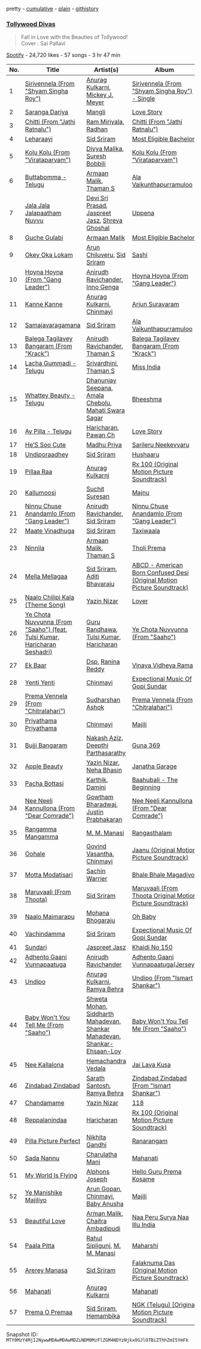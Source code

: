 pretty - [cumulative](/playlists/cumulative/37i9dQZF1DX442zFw7L5ce.md) - [plain](/playlists/plain/37i9dQZF1DX442zFw7L5ce) - [githistory](https://github.githistory.xyz/mackorone/spotify-playlist-archive/blob/main/playlists/plain/37i9dQZF1DX442zFw7L5ce)

### [Tollywood Divas](https://open.spotify.com/playlist/37i9dQZF1DX442zFw7L5ce)

> Fall in Love with the Beauties of Tollywood!<br/>Cover : Sai Pallavi

[Spotify](https://open.spotify.com/user/spotify) - 24,720 likes - 57 songs - 3 hr 47 min

| No. | Title | Artist(s) | Album | Length |
|---|---|---|---|---|
| 1 | [Sirivennela \(From "Shyam Singha Roy"\)](https://open.spotify.com/track/486AmbPabBmmDMP0HVg5BR) | [Anurag Kulkarni](https://open.spotify.com/artist/6LWyVEIBnx7MoRBhQxu9om), [Mickey J\. Meyer](https://open.spotify.com/artist/0WiZi3Q419nMpAQEqfBCbk) | [Sirivennela \(From "Shyam Singha Roy"\) \- Single](https://open.spotify.com/album/7cD0VDRtVEfnrkixMsnQV8) | 4:13 |
| 2 | [Saranga Dariya](https://open.spotify.com/track/74IQCxI4nws964fic1Q4pv) | [Mangli](https://open.spotify.com/artist/1pDF5UltcypyatITA3Pduo) | [Love Story](https://open.spotify.com/album/7BuoXUb63gAPM9CMOlXJw1) | 3:50 |
| 3 | [Chitti \(From "Jathi Ratnalu"\)](https://open.spotify.com/track/6Z40IRipd6pNcUULY6SXng) | [Ram Miriyala](https://open.spotify.com/artist/4A2XSc4OJjuPY4l6NjnrDj), [Radhan](https://open.spotify.com/artist/5FOhBMFQo0pDhvISlFmxdi) | [Chitti \(From "Jathi Ratnalu"\)](https://open.spotify.com/album/3vcbeHMefvNcmt3UWddxe8) | 3:04 |
| 4 | [Leharaayi](https://open.spotify.com/track/0pCXbJ3lbtinCZnwg1CYDC) | [Sid Sriram](https://open.spotify.com/artist/7qjJw7ZM2ekDSahLXPjIlN) | [Most Eligible Bachelor](https://open.spotify.com/album/67FATbnVWtXgD9TF6OGb3P) | 4:05 |
| 5 | [Kolu Kolu \(From "Virataparvam"\)](https://open.spotify.com/track/6qr9d3B4CSQbnSVYR7z2f2) | [Divya Malika](https://open.spotify.com/artist/1vo1URSTODJ3jirm410pd4), [Suresh Bobbili](https://open.spotify.com/artist/4TR1GJuGfGfrCLjNCI44eZ) | [Kolu Kolu \(From "Virataparvam"\)](https://open.spotify.com/album/3WSctd5DXg9j3oUwRENICD) | 3:46 |
| 6 | [Buttabomma \- Telugu](https://open.spotify.com/track/0dnDTvdUco2UbaBjUtPxNS) | [Armaan Malik](https://open.spotify.com/artist/4IKVDbCSBTxBeAsMKjAuTs), [Thaman S](https://open.spotify.com/artist/2FgHPfRprDaylrSRVf1UlN) | [Ala Vaikunthapurramuloo](https://open.spotify.com/album/2dnfny8QAiGbUk9NI2P9c2) | 3:18 |
| 7 | [Jala Jala Jalapaatham Nuvvu](https://open.spotify.com/track/7HhiFHVmeM50rHXw7FlgNH) | [Devi Sri Prasad](https://open.spotify.com/artist/5sSzCxHtgL82pYDvx2QyEU), [Jaspreet Jasz](https://open.spotify.com/artist/65jsdEMz2d1jbIECHqAhFr), [Shreya Ghoshal](https://open.spotify.com/artist/0oOet2f43PA68X5RxKobEy) | [Uppena](https://open.spotify.com/album/0cpn4u9Todg0wNbQFUmQVy) | 4:12 |
| 8 | [Guche Gulabi](https://open.spotify.com/track/7t2bn7EHAvTPKn7wNKLCoK) | [Armaan Malik](https://open.spotify.com/artist/4IKVDbCSBTxBeAsMKjAuTs) | [Most Eligible Bachelor](https://open.spotify.com/album/10WgwwI8tcErXXUWzQhOOJ) | 4:42 |
| 9 | [Okey Oka Lokam](https://open.spotify.com/track/0CHCU726JnK7AIdbqrzN9Y) | [Arun Chiluveru](https://open.spotify.com/artist/5V2HiLnG5lasODb0y5iwVf), [Sid Sriram](https://open.spotify.com/artist/7qjJw7ZM2ekDSahLXPjIlN) | [Sashi](https://open.spotify.com/album/2Tt1DJbkA80r9q79P6M2BJ) | 3:28 |
| 10 | [Hoyna Hoyna \(From "Gang Leader"\)](https://open.spotify.com/track/7hADNKBDHS8MblpUzLebLf) | [Anirudh Ravichander](https://open.spotify.com/artist/4zCH9qm4R2DADamUHMCa6O), [Inno Genga](https://open.spotify.com/artist/29cBzYwqCZF4fjCisS8UvU) | [Hoyna Hoyna \(From "Gang Leader"\)](https://open.spotify.com/album/2aHSx4B2TQtrnPYsEzSSRt) | 4:31 |
| 11 | [Kanne Kanne](https://open.spotify.com/track/1xkeK8WR55UkcVAW7wFaxY) | [Anurag Kulkarni](https://open.spotify.com/artist/6LWyVEIBnx7MoRBhQxu9om), [Chinmayi](https://open.spotify.com/artist/5UJ2sHO2ELrgW6aXeRLTQQ) | [Arjun Suravaram](https://open.spotify.com/album/6w6XHKMJq4LCLHmz13YPfH) | 4:50 |
| 12 | [Samajavaragamana](https://open.spotify.com/track/3j9DrRebdWK1jkpOw9FZUy) | [Sid Sriram](https://open.spotify.com/artist/7qjJw7ZM2ekDSahLXPjIlN) | [Ala Vaikunthapurramuloo](https://open.spotify.com/album/3Z6fqZ8KtrWQmEfK0ZWwPp) | 3:39 |
| 13 | [Balega Tagilavey Bangaram \(From "Krack"\)](https://open.spotify.com/track/3ZArIoBa7G4RoQbzWCBgkD) | [Anirudh Ravichander](https://open.spotify.com/artist/4zCH9qm4R2DADamUHMCa6O), [Thaman S](https://open.spotify.com/artist/2FgHPfRprDaylrSRVf1UlN) | [Balega Tagilavey Bangaram \(From "Krack"\)](https://open.spotify.com/album/21nM2vkOGhGpMoFL3PRm63) | 3:43 |
| 14 | [Lacha Gummadi \- Telugu](https://open.spotify.com/track/6hT5QTvZrbNd61AaNqz8XM) | [Srivardhini](https://open.spotify.com/artist/6bmhUYiasV6rSORgLmHYZ4), [Thaman S](https://open.spotify.com/artist/2FgHPfRprDaylrSRVf1UlN) | [Miss India](https://open.spotify.com/album/12hlzcNOaVR7erb6fjWHR1) | 3:53 |
| 15 | [Whattey Beauty \- Telugu](https://open.spotify.com/track/3KUD3u6xFEIewEQVppwXbH) | [Dhanunjay Seepana](https://open.spotify.com/artist/5DxwUWyGp1uejyE80iJcn0), [Amala Chebolu](https://open.spotify.com/artist/0DdlrGRKjpM9Mqon7dHVm8), [Mahati Swara Sagar](https://open.spotify.com/artist/27dNKsHZrQKGnAlFCLDlzd) | [Bheeshma](https://open.spotify.com/album/6AQtdnP4yOGeHGfVLU6J50) | 3:54 |
| 16 | [Ay Pilla \- Telugu](https://open.spotify.com/track/5nVFeACm96rucybpDAjfK5) | [Haricharan](https://open.spotify.com/artist/1QvyquqkuuwUzdszyoKIy4), [Pawan Ch](https://open.spotify.com/artist/26FsIvdczntiZCsifDzKOK) | [Love Story](https://open.spotify.com/album/2qPF34ldSTpFg8SEywoQ8E) | 4:13 |
| 17 | [He’S Soo Cute](https://open.spotify.com/track/4Ijq9U4ZvXuLord5plNeKR) | [Madhu Priya](https://open.spotify.com/artist/1TpuHZaoRQMiKcMRN5DjDY) | [Sarileru Neekevvaru](https://open.spotify.com/album/6vi0HnekV5nuzXB96NOAEL) | 3:29 |
| 18 | [Undiporaadhey](https://open.spotify.com/track/6jUscicoyUljrPOdQCfhnd) | [Sid Sriram](https://open.spotify.com/artist/7qjJw7ZM2ekDSahLXPjIlN) | [Hushaaru](https://open.spotify.com/album/35CCKYAkZ8GHzIb1rbDND5) | 2:53 |
| 19 | [Pillaa Raa](https://open.spotify.com/track/6vhvtHO8e57meVNp8yKzdV) | [Anurag Kulkarni](https://open.spotify.com/artist/6LWyVEIBnx7MoRBhQxu9om) | [Rx 100 \(Original Motion Picture Soundtrack\)](https://open.spotify.com/album/4f0CxIPK16Hx5WWvWJMhXl) | 3:55 |
| 20 | [Kallumoosi](https://open.spotify.com/track/55uVx1s7InHUFdyw3iDJny) | [Suchit Suresan](https://open.spotify.com/artist/086LQYImDS05jNyttLA3V2) | [Majnu](https://open.spotify.com/album/3vHxGFNrNmkIwneqTFqnj1) | 3:37 |
| 21 | [Ninnu Chuse Anandamlo \(From "Gang Leader"\)](https://open.spotify.com/track/7FMvOZMzbhKWBvwNCOByvc) | [Anirudh Ravichander](https://open.spotify.com/artist/4zCH9qm4R2DADamUHMCa6O), [Sid Sriram](https://open.spotify.com/artist/7qjJw7ZM2ekDSahLXPjIlN) | [Ninnu Chuse Anandamlo \(From "Gang Leader"\)](https://open.spotify.com/album/6LsiFF3CU5YKaHmNg60pWB) | 4:53 |
| 22 | [Maate Vinadhuga](https://open.spotify.com/track/15tihU7QrnhaBvE7hXGDwa) | [Sid Sriram](https://open.spotify.com/artist/7qjJw7ZM2ekDSahLXPjIlN) | [Taxiwaala](https://open.spotify.com/album/287bcBsBqqod9rNEsITpJN) | 4:56 |
| 23 | [Ninnila](https://open.spotify.com/track/2DDOQBKGmkv7bPoYF1bELz) | [Armaan Malik](https://open.spotify.com/artist/4IKVDbCSBTxBeAsMKjAuTs), [Thaman S](https://open.spotify.com/artist/2FgHPfRprDaylrSRVf1UlN) | [Tholi Prema](https://open.spotify.com/album/2wRphkgnlcGKkJIjZpxNvb) | 3:54 |
| 24 | [Mella Mellagaa](https://open.spotify.com/track/4vX7VKZYx1wGAq5DKBTfAF) | [Sid Sriram](https://open.spotify.com/artist/7qjJw7ZM2ekDSahLXPjIlN), [Aditi Bhavaraju](https://open.spotify.com/artist/35LFDqRu6EmXgUqEWeh2j6) | [ABCD \- American Born Confused Desi \(Original Motion Picture Soundtrack\)](https://open.spotify.com/album/19kRwbWwLuNJduIg7G7mnt) | 4:03 |
| 25 | [Naalo Chilipi Kala \(Theme Song\)](https://open.spotify.com/track/79l2r6sNwz2p2kCjK5eB8y) | [Yazin Nizar](https://open.spotify.com/artist/2pVurQy6iuWWx707gilSdX) | [Lover](https://open.spotify.com/album/50p6b5wYdaOhymzFOnju1f) | 3:38 |
| 26 | [Ye Chota Nuvvunna \(From "Saaho"\) \(feat\. Tulsi Kumar, Haricharan Seshadri\)](https://open.spotify.com/track/499rs8fMaltXk2BOlq9P0m) | [Guru Randhawa](https://open.spotify.com/artist/5rQoBDKFnd1n6BkdbgVaRL), [Tulsi Kumar](https://open.spotify.com/artist/0T1CMVkqffHlqEk4BcAph1), [Haricharan](https://open.spotify.com/artist/1QvyquqkuuwUzdszyoKIy4) | [Ye Chota Nuvvunna \(From "Saaho"\)](https://open.spotify.com/album/3ZrZpzTnY2dG9j6deMtuRq) | 3:14 |
| 27 | [Ek Baar](https://open.spotify.com/track/7KWksSySkwqGS3vo59yygt) | [Dsp](https://open.spotify.com/artist/2TxDLvRVA0F4LAIyqakei7), [Ranina Reddy](https://open.spotify.com/artist/5wr6cv6sLD88vQKkMy8w2H) | [Vinaya Vidheya Rama](https://open.spotify.com/album/6LgFMvJH3ChdcFHgpCYCkF) | 4:19 |
| 28 | [Yenti Yenti](https://open.spotify.com/track/7tyNbBsDOWmyLV3bWAmqQt) | [Chinmayi](https://open.spotify.com/artist/5UJ2sHO2ELrgW6aXeRLTQQ) | [Expectional Music Of Gopi Sundar](https://open.spotify.com/album/2YjU5LftLFtIiKDLa7cJ33) | 3:19 |
| 29 | [Prema Vennela \(From "Chitralahari"\)](https://open.spotify.com/track/60U549v4aGcURN9p3jdMdE) | [Sudharshan Ashok](https://open.spotify.com/artist/0NCSUqKWDdQrLf7688pRa6) | [Prema Vennela \(From "Chitralahari"\)](https://open.spotify.com/album/2LOU9zmSxEfjDD0LaGrtxZ) | 3:37 |
| 30 | [Priyathama Priyathama](https://open.spotify.com/track/4wHZiaLsuI9aQdWv4f3Esd) | [Chinmayi](https://open.spotify.com/artist/5UJ2sHO2ELrgW6aXeRLTQQ) | [Majili](https://open.spotify.com/album/6a6ykv4C9RDMutKI4lR36T) | 4:05 |
| 31 | [Bujji Bangaram](https://open.spotify.com/track/1Y5lew9Z79LKXNLO4vEeHe) | [Nakash Aziz, Deepthi Parthasarathy](https://open.spotify.com/artist/1exG7F0y3D2Jtxd7UfUqlJ) | [Guna 369](https://open.spotify.com/album/71WErS8E8fXb3dvFuVCaKy) | 3:28 |
| 32 | [Apple Beauty](https://open.spotify.com/track/2o6DT527sOB7r20jVlyhzJ) | [Yazin Nizar](https://open.spotify.com/artist/2pVurQy6iuWWx707gilSdX), [Neha Bhasin](https://open.spotify.com/artist/4E5oyNFcB3uXLkLdjYmP9Z) | [Janatha Garage](https://open.spotify.com/album/4WSLvIQ3Q6vhYQIxXi7mn8) | 3:51 |
| 33 | [Pacha Bottasi](https://open.spotify.com/track/1PSek4pY6S0yX8h6d8C8Bw) | [Karthik](https://open.spotify.com/artist/0LSPREIgGMZXCuKVel7LVD), [Damini](https://open.spotify.com/artist/6oBZJ45MuaFpnY6UffCD73) | [Baahubali \- The Beginning](https://open.spotify.com/album/62FLwY6ofjIoyfTB4aY8Qo) | 4:16 |
| 34 | [Nee Neeli Kannullona \(From "Dear Comrade"\)](https://open.spotify.com/track/0Vjckx1G9Nt1S4GVfVKEdo) | [Gowtham Bharadwaj](https://open.spotify.com/artist/4iPWkK6w5BekqTgXcg8f7L), [Justin Prabhakaran](https://open.spotify.com/artist/3ocTwOjekTkFdD695eKuQr) | [Nee Neeli Kannullona \(From "Dear Comrade"\)](https://open.spotify.com/album/3RcUaHobHgt8eRQY7fPADf) | 2:26 |
| 35 | [Rangamma Mangamma](https://open.spotify.com/track/4VgYfDTbkVg03pDd2kFXuP) | [M\. M\. Manasi](https://open.spotify.com/artist/3JGrxsZ6kfzJrfwsxwERhS) | [Rangasthalam](https://open.spotify.com/album/5XPaQZJdvu6IDQgf1zzmhP) | 4:08 |
| 36 | [Oohale](https://open.spotify.com/track/5zTODldZW1JPE8kpDqnNW6) | [Govind Vasantha](https://open.spotify.com/artist/5AWtJTaoFmLLrPwDR5dLPB), [Chinmayi](https://open.spotify.com/artist/5UJ2sHO2ELrgW6aXeRLTQQ) | [Jaanu \(Original Motion Picture Soundtrack\)](https://open.spotify.com/album/0J2JNWnIZ9ZwX2iwXtaqF9) | 4:58 |
| 37 | [Motta Modatisari](https://open.spotify.com/track/7h95BpimIQ7TjLKsj6aL8l) | [Sachin Warrier](https://open.spotify.com/artist/7wkeZcQtvDAeGvrTQO2hfK) | [Bhale Bhale Magadivoi](https://open.spotify.com/album/7pCJcym1qN6KUQKNAT3My3) | 3:54 |
| 38 | [Maruvaali \(From Thoota\)](https://open.spotify.com/track/5zOZqyCysTCZ7CzVlZPZxu) | [Sid Sriram](https://open.spotify.com/artist/7qjJw7ZM2ekDSahLXPjIlN) | [Maruvaali \(From Thoota Original Motion Picture Soundtrack\)](https://open.spotify.com/album/0NcajGb8FDqDXiovYbUmcO) | 5:55 |
| 39 | [Naalo Maimarapu](https://open.spotify.com/track/2J66O8gYIqJy3YffPMV1eU) | [Mohana Bhogaraju](https://open.spotify.com/artist/2nWYQRy7Ikh7CyWnvZZouD) | [Oh Baby](https://open.spotify.com/album/57ZKIhcW8ADGBb4aaDn7Fl) | 3:48 |
| 40 | [Vachindamma](https://open.spotify.com/track/7sQs1t47PqfKa1L7kOtLko) | [Sid Sriram](https://open.spotify.com/artist/7qjJw7ZM2ekDSahLXPjIlN) | [Expectional Music Of Gopi Sundar](https://open.spotify.com/album/2YjU5LftLFtIiKDLa7cJ33) | 4:10 |
| 41 | [Sundari](https://open.spotify.com/track/37qEgpLxOJN2jpxo2yEl64) | [Jaspreet Jasz](https://open.spotify.com/artist/65jsdEMz2d1jbIECHqAhFr) | [Khaidi No 150](https://open.spotify.com/album/5vVzgxWC3S6eiQ1a5rYvo0) | 4:29 |
| 42 | [Adhento Gaani Vunnapaatuga](https://open.spotify.com/track/6jR5F8G9ZzCEQo27UgUrN6) | [Anirudh Ravichander](https://open.spotify.com/artist/4zCH9qm4R2DADamUHMCa6O) | [Adhento Gaani Vunnapaatuga\(Jersey\)](https://open.spotify.com/album/00S5jU14zx45cD2F6RqV22) | 3:57 |
| 43 | [Undipo](https://open.spotify.com/track/78ezufT6ND0PcSctjWHS6N) | [Anurag Kulkarni](https://open.spotify.com/artist/6LWyVEIBnx7MoRBhQxu9om), [Ramya Behra](https://open.spotify.com/artist/4svvMm4TQnkphZJfhLCzzv) | [Undipo \(From "Ismart Shankar"\)](https://open.spotify.com/album/38ZaiNuSX9vySItwro6K4n) | 5:03 |
| 44 | [Baby Won't You Tell Me \(From "Saaho"\)](https://open.spotify.com/track/0wOu2i0WEwVl6zvUvOx6L6) | [Shweta Mohan](https://open.spotify.com/artist/1rdQOMFFtoskDXXUVjiGo9), [Siddharth Mahadevan](https://open.spotify.com/artist/7hwEGO7U6JwQ7M1teoO8GW), [Shankar Mahadevan](https://open.spotify.com/artist/1SJOL9HJ08YOn92lFcYf8a), [Shankar\-Ehsaan\-Loy](https://open.spotify.com/artist/0L5GV6LN8SWWUWIdBbTLTZ) | [Baby Won't You Tell Me \(From "Saaho"\)](https://open.spotify.com/album/2IqjsWyHv2EftxVZa5E38q) | 4:22 |
| 45 | [Nee Kallalona](https://open.spotify.com/track/1TbAX8IybA1SCy4z4rNTpn) | [Hemachandra Vedala](https://open.spotify.com/artist/26R3WRFIf6FbbNAQuMIjkN) | [Jai Lava Kusa](https://open.spotify.com/album/03mXh5a8E8aRfgtKTyy3EL) | 3:55 |
| 46 | [Zindabad Zindabad](https://open.spotify.com/track/2QYaPFQkOcUZYfylyJHiH6) | [Sarath Santosh](https://open.spotify.com/artist/4Qv21cLGHUxyffRHV7vaUp), [Ramya Behra](https://open.spotify.com/artist/4svvMm4TQnkphZJfhLCzzv) | [Zindabad Zindabad \(From "Ismart Shankar"\)](https://open.spotify.com/album/2nd58tEypZXdmfQ0Ilqe6g) | 3:09 |
| 47 | [Chandamame](https://open.spotify.com/track/5YrYRkIsZ4teFHveHYxeoT) | [Yazin Nizar](https://open.spotify.com/artist/2pVurQy6iuWWx707gilSdX) | [118](https://open.spotify.com/album/3B6ahyXhT47jUXBBvSXNav) | 3:38 |
| 48 | [Reppalanindaa](https://open.spotify.com/track/5fpsar83s2GDIZQBxbN3YT) | [Haricharan](https://open.spotify.com/artist/1QvyquqkuuwUzdszyoKIy4) | [Rx 100 \(Original Motion Picture Soundtrack\)](https://open.spotify.com/album/4f0CxIPK16Hx5WWvWJMhXl) | 3:11 |
| 49 | [Pilla Picture Perfect](https://open.spotify.com/track/3na6VGHw5UrfEUHeHdAN6m) | [Nikhita Gandhi](https://open.spotify.com/artist/3tPQOjkxO3mrYrrgkTeXgH) | [Ranarangam](https://open.spotify.com/album/2QTbh3cSBuKbw821yvcPRg) | 3:34 |
| 50 | [Sada Nannu](https://open.spotify.com/track/2vhQo1YVhZVFTohJIlHg3v) | [Charulatha Mani](https://open.spotify.com/artist/5ttI5DDy5AJ8AQb35a9LKm) | [Mahanati](https://open.spotify.com/album/0Inb1EOqKno7hCcv9q5tP1) | 3:17 |
| 51 | [My World Is Flying](https://open.spotify.com/track/6kSuag0fk9FYsw7VVatqRN) | [Alphons Joseph](https://open.spotify.com/artist/7r6kmDCXWnmTa2Uu1F37qm) | [Hello Guru Prema Kosame](https://open.spotify.com/album/4EQmej6fefEVp49gEDHFW6) | 3:41 |
| 52 | [Ye Manishike Majiliyo](https://open.spotify.com/track/6yfEswWlijoaqCh4awvtJV) | [Arun Gopan](https://open.spotify.com/artist/5OAYaHDcHFCxxg4xkkzNrU), [Chinmayi](https://open.spotify.com/artist/5UJ2sHO2ELrgW6aXeRLTQQ), [Baby Anusha](https://open.spotify.com/artist/4vFKx0H0VA1QXc5TV7sqSj) | [Majili](https://open.spotify.com/album/0SJwTqboAS7rX85m11nMTn) | 4:05 |
| 53 | [Beautiful Love](https://open.spotify.com/track/33duhiod75ZNi3CtpYSI0f) | [Arman Malik, Chaitra Ambadipudi](https://open.spotify.com/artist/5jAWO3OlEEL0NzxnLimfa9) | [Naa Peru Surya Naa Illu India](https://open.spotify.com/album/3S0ezMfLB53pIEfYwAdG9R) | 4:51 |
| 54 | [Paala Pitta](https://open.spotify.com/track/1mLqCXaXWkg4fp6JaShT80) | [Rahul Sipligunj](https://open.spotify.com/artist/1H4ZvA2yyK7wCmbvEUWvPn), [M\. M\. Manasi](https://open.spotify.com/artist/3JGrxsZ6kfzJrfwsxwERhS) | [Maharshi](https://open.spotify.com/album/5mUhBq2nLyU7B9KjpRI3hC) | 3:19 |
| 55 | [Arerey Manasa](https://open.spotify.com/track/3XwpSZtT3clAjJqVW0Cgoi) | [Sid Sriram](https://open.spotify.com/artist/7qjJw7ZM2ekDSahLXPjIlN) | [Falaknuma Das \(Original Motion Picture Soundtrack\)](https://open.spotify.com/album/1cBufU0U56Pcm7WIKNKtHE) | 5:01 |
| 56 | [Mahanati](https://open.spotify.com/track/1rid0wlGGXbRndkcRvH0LZ) | [Anurag Kulkarni](https://open.spotify.com/artist/6LWyVEIBnx7MoRBhQxu9om) | [Mahanati](https://open.spotify.com/album/0Inb1EOqKno7hCcv9q5tP1) | 4:44 |
| 57 | [Prema O Premaa](https://open.spotify.com/track/2oMVPX0asvUfRfap0iEmXv) | [Sid Sriram](https://open.spotify.com/artist/7qjJw7ZM2ekDSahLXPjIlN), [Hemambika](https://open.spotify.com/artist/6LsBNQohLraTbmkYY80G2p) | [NGK \(Telugu\) \[Original Motion Picture Soundtrack\]](https://open.spotify.com/album/67KkBoft7iHVV4hKbKCZ24) | 4:30 |

Snapshot ID: `MTY0MzY4MjI2NywwMDAwMDAwMDZiNDM0MzFlZGM4NDYzNjkxOGJlOTBiZThhZmI5YmFk`
